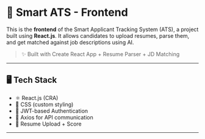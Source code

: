 # 🚀 Smart ATS - Frontend

This is the **frontend** of the Smart Applicant Tracking System (ATS), a project built using **React.js**. It allows candidates to upload resumes, parse them, and get matched against job descriptions using AI.

> ✨ Built with Create React App + Resume Parser + JD Matching 

---

## 🖥️ Tech Stack

- ⚛️ React.js (CRA)
- 💅 CSS (custom styling)
- 🔐 JWT-based Authentication
- 📡 Axios for API communication
- 📂 Resume Upload + Score

---


